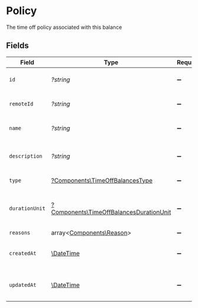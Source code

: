 # Policy

The time off policy associated with this balance


## Fields

| Field                                                                                             | Type                                                                                              | Required                                                                                          | Description                                                                                       | Example                                                                                           |
| ------------------------------------------------------------------------------------------------- | ------------------------------------------------------------------------------------------------- | ------------------------------------------------------------------------------------------------- | ------------------------------------------------------------------------------------------------- | ------------------------------------------------------------------------------------------------- |
| `id`                                                                                              | *?string*                                                                                         | :heavy_minus_sign:                                                                                | Unique identifier                                                                                 | 8187e5da-dc77-475e-9949-af0f1fa4e4e3                                                              |
| `remoteId`                                                                                        | *?string*                                                                                         | :heavy_minus_sign:                                                                                | Provider's unique identifier                                                                      | 8187e5da-dc77-475e-9949-af0f1fa4e4e3                                                              |
| `name`                                                                                            | *?string*                                                                                         | :heavy_minus_sign:                                                                                | The name of this policy                                                                           | Holidays                                                                                          |
| `description`                                                                                     | *?string*                                                                                         | :heavy_minus_sign:                                                                                | The description of this policy                                                                    | Usable for regional and national holidays of employees.                                           |
| `type`                                                                                            | [?Components\TimeOffBalancesType](../../Models/Components/TimeOffBalancesType.md)                 | :heavy_minus_sign:                                                                                | The type of this policy                                                                           | holiday                                                                                           |
| `durationUnit`                                                                                    | [?Components\TimeOffBalancesDurationUnit](../../Models/Components/TimeOffBalancesDurationUnit.md) | :heavy_minus_sign:                                                                                | The duration unit of the current policy                                                           | hours                                                                                             |
| `reasons`                                                                                         | array<[Components\Reason](../../Models/Components/Reason.md)>                                     | :heavy_minus_sign:                                                                                | N/A                                                                                               |                                                                                                   |
| `createdAt`                                                                                       | [\DateTime](https://www.php.net/manual/en/class.datetime.php)                                     | :heavy_minus_sign:                                                                                | The created_at date of this policy                                                                | 2021-01-01T01:01:01.000Z                                                                          |
| `updatedAt`                                                                                       | [\DateTime](https://www.php.net/manual/en/class.datetime.php)                                     | :heavy_minus_sign:                                                                                | The updated_at date of this policy                                                                | 2021-01-01T01:01:01.000Z                                                                          |